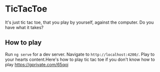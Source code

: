 # TicTacToe

It's just tic tac toe, that you play by yourself, against the computer. Do you have what it takes?

## How to play

Run `ng serve` for a dev server. Navigate to `http://localhost:4200/`. Play to your hearts content.Here's how to play tic tac toe if you don't know how to play https://gprivate.com/65qoj

